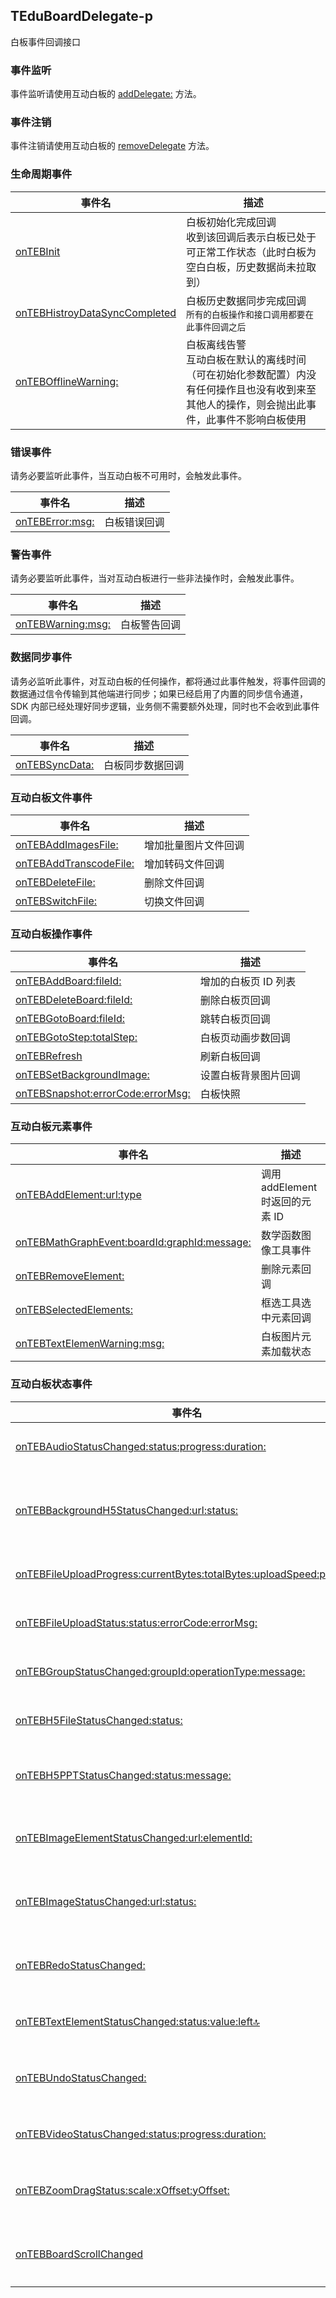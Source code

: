 ## TEduBoardDelegate-p
白板事件回调接口 


### 事件监听

事件监听请使用互动白板的 [addDelegate:](https://doc.qcloudtiw.com/ios/Classes/TEduBoardController.html#//api/name/addDelegate:) 方法。

### 事件注销

事件注销请使用互动白板的 [removeDelegate](https://doc.qcloudtiw.com/ios/Classes/TEduBoardController.html#//api/name/removeDelegate:) 方法。

### 生命周期事件

| 事件名 | 描述 |
| --- | --- |
| [onTEBInit](https://doc.qcloudtiw.com/ios/Protocols/TEduBoardDelegate.html#//api/name/onTEBInit) | 白板初始化完成回调<br/>收到该回调后表示白板已处于可正常工作状态（此时白板为空白白板，历史数据尚未拉取到）|
| [onTEBHistroyDataSyncCompleted](https://doc.qcloudtiw.com/ios/Protocols/TEduBoardDelegate.html#//api/name/onTEBHistroyDataSyncCompleted) | 白板历史数据同步完成回调<br/>`所有的白板操作和接口调用都要在此事件回调之后` |
| [onTEBOfflineWarning:](https://doc.qcloudtiw.com/ios/Protocols/TEduBoardDelegate.html#//api/name/onTEBOfflineWarning:) | 白板离线告警 <br/>互动白板在默认的离线时间（可在初始化参数配置）内没有任何操作且也没有收到来至其他人的操作，则会抛出此事件，此事件不影响白板使用 |

### 错误事件

请务必要监听此事件，当互动白板不可用时，会触发此事件。

| 事件名 | 描述 |
| --- | --- |
| [onTEBError:msg:](https://doc.qcloudtiw.com/ios/Protocols/TEduBoardDelegate.html#//api/name/onTEBError:msg:) | 白板错误回调 |


### 警告事件

请务必要监听此事件，当对互动白板进行一些非法操作时，会触发此事件。

| 事件名 | 描述 |
| --- | --- |
| [onTEBWarning:msg:](https://doc.qcloudtiw.com/ios/Protocols/TEduBoardDelegate.html#//api/name/onTEBWarning:msg:) | 白板警告回调 |


### 数据同步事件

请务必监听此事件，对互动白板的任何操作，都将通过此事件触发，将事件回调的数据通过信令传输到其他端进行同步；如果已经启用了内置的同步信令通道，SDK 内部已经处理好同步逻辑，业务侧不需要额外处理，同时也不会收到此事件回调。

| 事件名 | 描述 |
| --- | --- |
| [onTEBSyncData:](https://doc.qcloudtiw.com/ios/Protocols/TEduBoardDelegate.html#//api/name/onTEBSyncData:) | 白板同步数据回调 |


### 互动白板文件事件

| 事件名 | 描述 |
| --- | --- |
| [onTEBAddImagesFile:](https://doc.qcloudtiw.com/ios/Protocols/TEduBoardDelegate.html#//api/name/onTEBAddImagesFile:) | 增加批量图片文件回调 |
| [onTEBAddTranscodeFile:](https://doc.qcloudtiw.com/ios/Protocols/TEduBoardDelegate.html#//api/name/onTEBAddTranscodeFile:) | 增加转码文件回调 |
| [onTEBDeleteFile:](https://doc.qcloudtiw.com/ios/Protocols/TEduBoardDelegate.html#//api/name/onTEBDeleteFile:) | 删除文件回调 |
| [onTEBSwitchFile:](https://doc.qcloudtiw.com/ios/Protocols/TEduBoardDelegate.html#//api/name/onTEBSwitchFile:) | 切换文件回调 |

### 互动白板操作事件

| 事件名 | 描述 |
| --- | --- |
| [onTEBAddBoard:fileId:](https://doc.qcloudtiw.com/ios/Protocols/TEduBoardDelegate.html#//api/name/onTEBAddBoard:fileId:) | 增加的白板页 ID 列表 |
| [onTEBDeleteBoard:fileId:](https://doc.qcloudtiw.com/ios/Protocols/TEduBoardDelegate.html#//api/name/onTEBDeleteBoard:fileId:) | 删除白板页回调 |
| [onTEBGotoBoard:fileId:](https://doc.qcloudtiw.com/ios/Protocols/TEduBoardDelegate.html#//api/name/onTEBGotoBoard:fileId:) | 跳转白板页回调 |
| [onTEBGotoStep:totalStep:](https://doc.qcloudtiw.com/ios/Protocols/TEduBoardDelegate.html#//api/name/onTEBGotoStep:totalStep:) | 白板页动画步数回调 |
| [onTEBRefresh](https://doc.qcloudtiw.com/ios/Protocols/TEduBoardDelegate.html#//api/name/onTEBRefresh) | 刷新白板回调 |
| [onTEBSetBackgroundImage:](https://doc.qcloudtiw.com/ios/Protocols/TEduBoardDelegate.html#//api/name/onTEBSetBackgroundImage:) | 设置白板背景图片回调 |
| [onTEBSnapshot:errorCode:errorMsg:](https://doc.qcloudtiw.com/ios/Protocols/TEduBoardDelegate.html#//api/name/onTEBSnapshot:errorCode:errorMsg:) | 白板快照 |


### 互动白板元素事件

| 事件名 | 描述 |
| --- | --- |
| [onTEBAddElement:url:type](https://doc.qcloudtiw.com/ios/Protocols/TEduBoardDelegate.html#//api/name/onTEBAddElement:url:type) | 调用 addElement 时返回的元素 ID |
| [onTEBMathGraphEvent:boardId:graphId:message:](https://doc.qcloudtiw.com/ios/Protocols/TEduBoardDelegate.html#//api/name/onTEBMathGraphEvent:boardId:graphId:message:) | 数学函数图像工具事件 |
| [onTEBRemoveElement:](https://doc.qcloudtiw.com/ios/Protocols/TEduBoardDelegate.html#//api/name/onTEBRemoveElement:) | 删除元素回调 |
| [onTEBSelectedElements:](https://doc.qcloudtiw.com/ios/Protocols/TEduBoardDelegate.html#//api/name/onTEBSelectedElements:) | 框选工具选中元素回调 |
| [onTEBTextElemenWarning:msg:](https://doc.qcloudtiw.com/ios/Protocols/TEduBoardDelegate.html#//api/name/onTEBTextElemenWarning:msg:) | 白板图片元素加载状态 |

### 互动白板状态事件

| 事件名 | 描述 |
| --- | --- |
| [onTEBAudioStatusChanged:status:progress:duration:](https://doc.qcloudtiw.com/ios/Protocols/TEduBoardDelegate.html#//api/name/onTEBAudioStatusChanged:status:progress:duration:) | 音频文件状态回调 |
| [onTEBBackgroundH5StatusChanged:url:status:](https://doc.qcloudtiw.com/ios/Protocols/TEduBoardDelegate.html#//api/name/onTEBBackgroundH5StatusChanged:url:status:) | 设置白板背景 H5 状态改变回调 | 
| [onTEBFileUploadProgress:currentBytes:totalBytes:uploadSpeed:percent:](https://doc.qcloudtiw.com/ios/Protocols/TEduBoardDelegate.html#//api/name/onTEBFileUploadProgress:currentBytes:totalBytes:uploadSpeed:percent:) | 文件上传进度回调 |
| [onTEBFileUploadStatus:status:errorCode:errorMsg:](https://doc.qcloudtiw.com/ios/Protocols/TEduBoardDelegate.html#//api/name/onTEBFileUploadStatus:status:errorCode:errorMsg:) | 文件上传状态回调 | 
| [onTEBGroupStatusChanged:groupId:operationType:message:](https://doc.qcloudtiw.com/ios/Protocols/TEduBoardDelegate.html#//api/name/onTEBGroupStatusChanged:groupId:operationType:message:) | 分组讨论状态变更 | 
| [onTEBH5FileStatusChanged:status:](https://doc.qcloudtiw.com/ios/Protocols/TEduBoardDelegate.html#//api/name/onTEBH5FileStatusChanged:status:) | H5 文件状态回调 | 
| [onTEBH5PPTStatusChanged:status:message:](https://doc.qcloudtiw.com/ios/Protocols/TEduBoardDelegate.html#//api/name/onTEBH5PPTStatusChanged:status:message:) | H5PPT 文件状态改变回调 | 
| [onTEBImageElementStatusChanged:url:elementId:](https://doc.qcloudtiw.com/ios/Protocols/TEduBoardDelegate.html#//api/name/onTEBImageElementStatusChanged:url:elementId:) | 白板图片元素加载状态 | 
| [onTEBImageStatusChanged:url:status:](https://doc.qcloudtiw.com/ios/Protocols/TEduBoardDelegate.html#//api/name/onTEBImageStatusChanged:url:status:) | 白板图片状态改变回调 |
| [onTEBRedoStatusChanged:](https://doc.qcloudtiw.com/ios/Protocols/TEduBoardDelegate.html#//api/name/onTEBRedoStatusChanged:) |  白板可重做状态改变回调 |
| [onTEBTextElementStatusChanged:status:value:left:top:](https://doc.qcloudtiw.com/ios/Protocols/TEduBoardDelegate.html#//api/name/onTEBTextElementStatusChanged:status:value:left:top:) | 文本组件状态回调 |
| [onTEBUndoStatusChanged:](https://doc.qcloudtiw.com/ios/Protocols/TEduBoardDelegate.html#//api/name/onTEBUndoStatusChanged:) | 白板可撤销状态改变回调 |
| [onTEBVideoStatusChanged:status:progress:duration:](https://doc.qcloudtiw.com/ios/Protocols/TEduBoardDelegate.html#//api/name/onTEBVideoStatusChanged:status:progress:duration:) | 视频文件状态回调 |
| [onTEBZoomDragStatus:scale:xOffset:yOffset:](https://doc.qcloudtiw.com/ios/Protocols/TEduBoardDelegate.html#//api/name/onTEBZoomDragStatus:scale:xOffset:yOffset:) | 远端白板缩放移动状态回调 |
| [onTEBBoardScrollChanged](https://doc.qcloudtiw.com/ios/Protocols/TEduBoardDelegate.html#//api/name/onTEBBoardScrollChanged:trigger:scrollLeft:scrollTop:scale:) | 远端白板缩放移动状态回调 |

